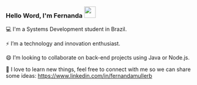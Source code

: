 ### Hello Word, I'm Fernanda  <img src=https://github.com/TheDudeThatCode/TheDudeThatCode/blob/master/Assets/Earth.gif width="30">


💻 I'm a Systems Development student in Brazil.

⚡ I’m a technology and innovation enthusiast.

😄 I’m looking to collaborate on back-end projects using Java or Node.js.

💬 I love to learn new things, feel free to connect with me so we can share some ideas: https://www.linkedin.com/in/fernandamullerb
